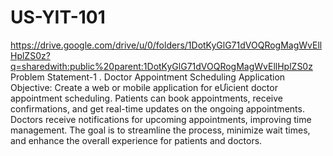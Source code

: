 # US-YIT-101
https://drive.google.com/drive/u/0/folders/1DotKyGlG71dVOQRogMagWvEllHplZS0z?q=sharedwith:public%20parent:1DotKyGlG71dVOQRogMagWvEllHplZS0z
Problem Statement-1 
. Doctor Appointment Scheduling Application
Objective: Create a web or mobile application for eƯicient doctor appointment 
scheduling. Patients can book appointments, receive confirmations, and get 
real-time updates on the ongoing appointments. Doctors receive notifications for 
upcoming appointments, improving time management. The goal is to streamline 
the process, minimize wait times, and enhance the overall experience for 
patients and doctors.
